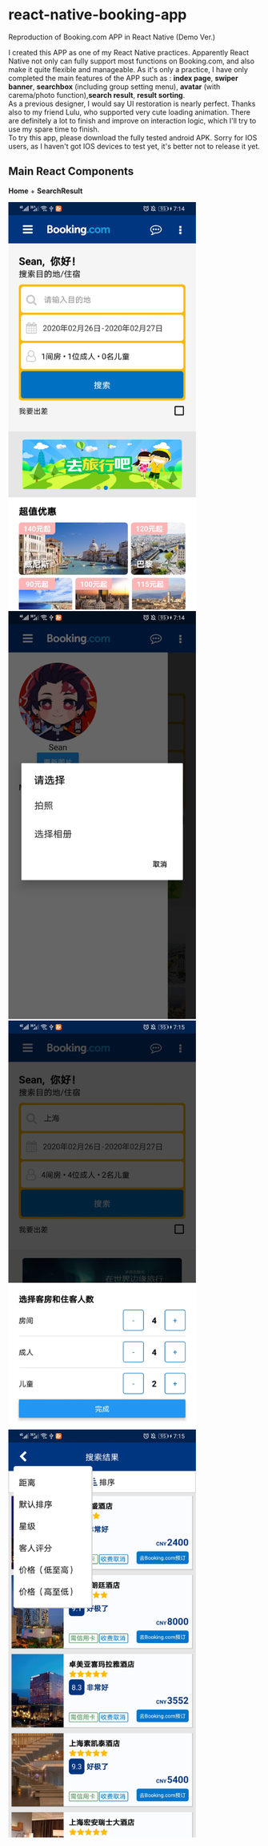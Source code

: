 # react-native-booking-app
 Reproduction of Booking.com APP in React Native (Demo Ver.)

I created this APP as one of my React Native practices. Apparently React Native not only can fully support most functions on Booking.com, and also make it quite flexible and manageable. As it's only a practice, I have only completed the main features of the APP such as : 
<b>index page</b>, <b>swiper banner</b>, <b>searchbox</b> (including group setting menu), <b>avatar</b> (with carema/photo function),<b>search result</b>, <b>result sorting</b>. <br/>
As a previous designer, I would say UI restoration is nearly perfect. Thanks also to my friend Lulu, who supported very cute loading animation. There are definitely a lot to finish and improve on interaction logic, which I'll try to use my spare time to finish.</br>
To try this app, please download the fully tested android APK. Sorry for IOS users, as I haven't got IOS devices to test yet, it's better not to release it yet.<br/>

## Main React Components
**Home** + **SearchResult**

<img src="https://github.com/sfyan/react-native-booking-app/blob/master/images/ss1.jpg" width='375'>  <img src="https://github.com/sfyan/react-native-booking-app/blob/master/images/ss2.jpg" width='375'>
<img src="https://github.com/sfyan/react-native-booking-app/blob/master/images/ss3.jpg" width='375'>  <img src="https://github.com/sfyan/react-native-booking-app/blob/master/images/ss5.jpg" width='375'>
